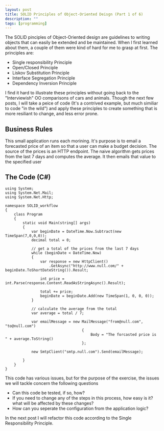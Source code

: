 ```yaml
---
layout: post
title: SOLID Principles of Object-Oriented Deisgn (Part 1 of 6)
description: ""
tags: [programming]
---
```

The SOLID pinciples of Object-Oriented design are guidelines to writing objects that can easily be extended and be maintained.  When I first learned about them, a couple of them were kind of hard for me to grasp at first.  The principles are:

* Single responsibility Principle
* Open/Closed Principle
* Liskov Substitution Principle
* Interface Segregation Principle
* Dependency Inversion Principle

I find it hard to illustrate these principles without going back to the "Interviewish" OO comparisons of cars and animals.  Though the next few posts, I will take a peice of code (It's a contrived example, but much similiar to code "in the wild") and apply these principles to create something that is more resiliant to change, and less error prone.  

Business Rules
-----------
This small application runs each morining.  It's purpose is to email a forecasted price of an item so that a user can make a budget decision.  The source of the prices is an HTTP endpoint.  The naive algorithm gets prices from the last 7 days and computes the average.  It then emails that value to the specified user

The Code (C#)
----------
	using System;
	using System.Net.Mail;
	using System.Net.Http;
	 
	namespace SOLID_workflow
	{
	    class Program
	    {
	        static void Main(string[] args)
	        {
	            var beginDate = DateTime.Now.Subtract(new TimeSpan(7,0,0,0));
	            decimal total = 0;
	 
	            // get a total of the prices from the last 7 days
	            while (beginDate < DateTime.Now)
	            {
	                var response = new HttpClient()
	                	.GetAsync("http://www.null.com/" + beginDate.ToShortDateString()).Result;
	 
	                int price = int.Parse(response.Content.ReadAsStringAsync().Result);
	 
	                total += price;
	                beginDate = beginDate.Add(new TimeSpan(1, 0, 0, 0));
	            }
	 
	            // calculate the average from the total
	            var average = total / 7;
	 
	            var emailMessage = new MailMessage("from@null.com", "to@null.com")
	                                   {
	                                       Body = "The forcasted price is " + average.ToString()
	                                   };
	 
	            new SmtpClient("smtp.null.com").Send(emailMessage);
	 
	        }
	    }
	}

This code has various issues, but for the purpose of the exercise, the issues we will tackle concern the following questions

* Can this code be tested, if so, how?
* If you need to change any of the steps in this process, how easy is it? what will be affected by these changes?
* How can you seperate the configuration from the application logic?

In the next post I will refactor this code according to the Single Responsibility Principle.
